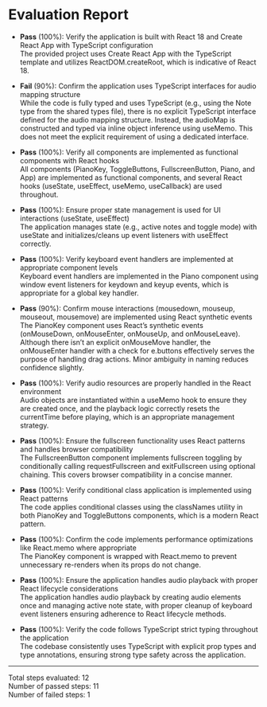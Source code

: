 # Evaluation Report

- **Pass** (100%): Verify the application is built with React 18 and Create React App with TypeScript configuration  
  The provided project uses Create React App with the TypeScript template and utilizes ReactDOM.createRoot, which is indicative of React 18.

- **Fail** (90%): Confirm the application uses TypeScript interfaces for audio mapping structure  
  While the code is fully typed and uses TypeScript (e.g., using the Note type from the shared types file), there is no explicit TypeScript interface defined for the audio mapping structure. Instead, the audioMap is constructed and typed via inline object inference using useMemo. This does not meet the explicit requirement of using a dedicated interface.

- **Pass** (100%): Verify all components are implemented as functional components with React hooks  
  All components (PianoKey, ToggleButtons, FullscreenButton, Piano, and App) are implemented as functional components, and several React hooks (useState, useEffect, useMemo, useCallback) are used throughout.

- **Pass** (100%): Ensure proper state management is used for UI interactions (useState, useEffect)  
  The application manages state (e.g., active notes and toggle mode) with useState and initializes/cleans up event listeners with useEffect correctly.

- **Pass** (100%): Verify keyboard event handlers are implemented at appropriate component levels  
  Keyboard event handlers are implemented in the Piano component using window event listeners for keydown and keyup events, which is appropriate for a global key handler.

- **Pass** (90%): Confirm mouse interactions (mousedown, mouseup, mouseout, mousemove) are implemented using React synthetic events  
  The PianoKey component uses React’s synthetic events (onMouseDown, onMouseEnter, onMouseUp, and onMouseLeave). Although there isn’t an explicit onMouseMove handler, the onMouseEnter handler with a check for e.buttons effectively serves the purpose of handling drag actions. Minor ambiguity in naming reduces confidence slightly.

- **Pass** (100%): Verify audio resources are properly handled in the React environment  
  Audio objects are instantiated within a useMemo hook to ensure they are created once, and the playback logic correctly resets the currentTime before playing, which is an appropriate management strategy.

- **Pass** (100%): Ensure the fullscreen functionality uses React patterns and handles browser compatibility  
  The FullscreenButton component implements fullscreen toggling by conditionally calling requestFullscreen and exitFullscreen using optional chaining. This covers browser compatibility in a concise manner.

- **Pass** (100%): Verify conditional class application is implemented using React patterns  
  The code applies conditional classes using the classNames utility in both PianoKey and ToggleButtons components, which is a modern React pattern.

- **Pass** (100%): Confirm the code implements performance optimizations like React.memo where appropriate  
  The PianoKey component is wrapped with React.memo to prevent unnecessary re-renders when its props do not change.

- **Pass** (100%): Ensure the application handles audio playback with proper React lifecycle considerations  
  The application handles audio playback by creating audio elements once and managing active note state, with proper cleanup of keyboard event listeners ensuring adherence to React lifecycle methods.

- **Pass** (100%): Verify the code follows TypeScript strict typing throughout the application  
  The codebase consistently uses TypeScript with explicit prop types and type annotations, ensuring strong type safety across the application.

---

Total steps evaluated: 12  
Number of passed steps: 11  
Number of failed steps: 1